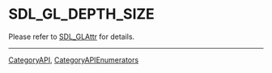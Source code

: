 # SDL_GL_DEPTH_SIZE

Please refer to [SDL_GLAttr](SDL_GLAttr) for details.

----
[CategoryAPI](CategoryAPI), [CategoryAPIEnumerators](CategoryAPIEnumerators)


